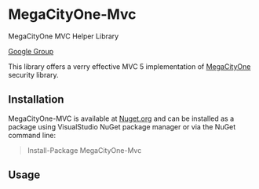 # MegaCityOne-Mvc
MegaCityOne MVC Helper Library

[Google Group](http://bit.ly/19bXnDv)

This library offers a verry effective MVC 5 implementation of 
[MegaCityOne](https://github.com/formix/MegaCityOne) security library.

## Installation

MegaCityOne-MVC is available at 
[Nuget.org](https://www.nuget.org/packages/MegaCityOne-Mvc/) and can be 
installed as a package using VisualStudio NuGet package manager or via the 
NuGet command line:

> Install-Package MegaCityOne-Mvc

## Usage


